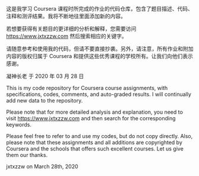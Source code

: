这是我学习 Coursera 课程时所完成的作业的代码仓库，包含了题目描述、代码、注释和测评结果。我将不断地往里面添加新的内容。

若想要获得有关题目的更详细的分析和解释，您需要访问 https://www.jxtxzzw.com 然后搜索相应的关键字。

请随意参考和使用我的代码，但请不要直接抄袭。另外，请注意，所有作业和附加内容的版权归属于 Coursera 和提供这些优秀课程的学校所有。让我们向他们表示感谢。

凝神长老 于 2020 年 03 月 28 日



This is my code repository for Coursera course assignments, with specifications, codes, comments, and auto-graded results. I will continually add new data to the repository.

Please note that for more detailed analysis and explanation, you need to visit https://www.jxtxzzw.com and then search for the corresponding keywords.

Please feel free to refer to and use my codes, but do not copy directly. Also, please note that these assignments and all additions are copyrighted by Coursera and the schools that offers such excellent courses. Let us give them our thanks.

jxtxzzw on March 28th, 2020